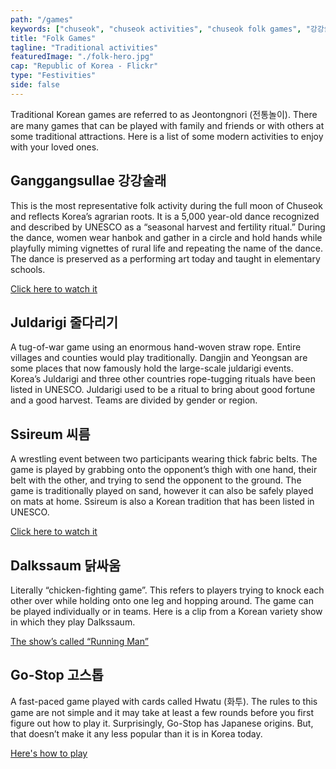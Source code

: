 ```yaml
---
path: "/games"
keywords: ["chuseok", "chuseok activities", "chuseok folk games", "강강술래", "ganggansullae", "전통놀이", "jeontongnori", "juldarigi", "ssireum", "dalkssaum", "go stop"]
title: "Folk Games"
tagline: "Traditional activities"
featuredImage: "./folk-hero.jpg"
cap: "Republic of Korea - Flickr"
type: "Festivities"
side: false
---
```


<p>
Traditional Korean games are referred to as Jeontongnori (전통놀이). There are many games that can be played with family and friends or with others at some traditional attractions.
Here is a list of some modern activities to enjoy with your loved ones.
</p>

<h2 class="blog-header--2 mt-5">Ganggangsullae 강강술래</h2>
 <p>
 This is the most representative folk activity during the full moon of Chuseok and reflects Korea’s agrarian roots. It is a 5,000 year-old dance recognized and described by UNESCO as a “seasonal harvest and fertility ritual.” During the dance, women wear hanbok and gather in a circle and hold hands while playfully miming vignettes of rural life and repeating the name of the dance. The dance is preserved as a performing art today and taught in elementary schools. 
 </p>
<a href="https://www.youtube.com/watch?v=6D73WBzzEG4" target="_blank"><u>Click here to watch it</u></a>

<h2 class="blog-header--2 mt-5">Juldarigi 줄다리기</h2>
<p>
A tug-of-war game using an enormous hand-woven straw rope. Entire villages and counties would play traditionally. Dangjin and Yeongsan are some places that now famously hold the large-scale juldarigi events. Korea’s Juldarigi and three other countries rope-tugging rituals have been listed in UNESCO. Juldarigi used to be a ritual to bring about good fortune and a good harvest. Teams are divided by gender or region.
</p>

<h2 class="blog-header--2 mt-5">Ssireum 씨름</h2>
<p>
A wrestling event between two participants wearing thick fabric belts. The game is played by grabbing onto the opponent’s thigh with one hand, their belt with the other, and trying to send the opponent to the ground. The game is traditionally played on sand, however it can also be safely played on mats at home. Ssireum is also a Korean tradition that has been listed in UNESCO.
</p>
<a href="https://www.youtube.com/watch?v=Vy1PFvDCE0Q" target="_blank"><u>Click here to watch it</u></a>

<h2 class="blog-header--2 mt-5">Dalkssaum 닭싸움</h2>
<p>Literally “chicken-fighting game”. This refers to players trying to knock each other over while holding onto one leg and hopping around. The game can be played individually or in teams. 
Here is a clip from a Korean variety show in which they play Dalkssaum.</p> <a href="https://www.youtube.com/watch?v=oXnPXjWMXps" target="_blank"><u>The show’s called “Running Man”</u></a>

<h2 class="blog-header--2 mt-5">Go-Stop 고스톱</h2>
 <p>
 A fast-paced game played with cards called Hwatu (화투). The rules to this game are not simple and it may take at least a few rounds before you first figure out how to play it. Surprisingly, Go-Stop has Japanese origins. But, that doesn’t make it any less popular than it is in Korea today. 
 </p>
 <a href="https://www.youtube.com/watch?v=hHfFPCKJ22o" target="_blank"><u>Here's how to play</u></a>

 


